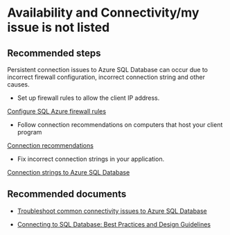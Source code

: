 <properties
	pageTitle="availability and connectivity/my issue is not listed"
	description="availability and connectivity/my issue is not listed"
	service="microsoft.sql"
	resource="servers"
	authors="emlisa"
    authorAlias="emlisa"
	displayOrder="2"
	selfHelpType="generic"
	supportTopicIds="32630439"
	resourceTags=""
	productPesIds="13491"
	cloudEnvironments="public"
/>

# Availability and Connectivity/my issue is not listed

## **Recommended steps**

Persistent connection issues to Azure SQL Database can occur due to incorrect firewall configuration, incorrect connection string and other causes. <br>

* Set up firewall rules to allow the client IP address.<br>

[Configure SQL Azure firewall rules](https://azure.microsoft.com/documentation/articles/sql-database-configure-firewall-settings?WT.mc_id=pid:13491:sid:32630439/) <br>

* Follow connection recommendations on computers that host your client program<br>

[Connection recommendations](https://azure.microsoft.com/documentation/articles/sql-database-connect-central-recommendations/#connection-recommendations?WT.mc_id=pid:13491:sid:32630439/)<br>

* Fix incorrect connection strings in your application.<br>

[Connection strings to Azure SQL Database](https://azure.microsoft.com/documentation/articles/sql-database-connectivity-issues/#connections-to-azure-sql-database?WT.mc_id=pid:13491:sid:32630439/)<br>

## **Recommended documents**

* [Troubleshoot common connectivity issues to Azure SQL Database](https://azure.microsoft.com/documentation/articles/sql-database-troubleshoot-common-connection-issues?WT.mc_id=pid:13491:sid:32630439/)<br>

* [Connecting to SQL Database: Best Practices and Design Guidelines](https://azure.microsoft.com/documentation/articles/sql-database-troubleshoot-common-connection-issues?WT.mc_id=pid:13491:sid:32630439/)<br>
